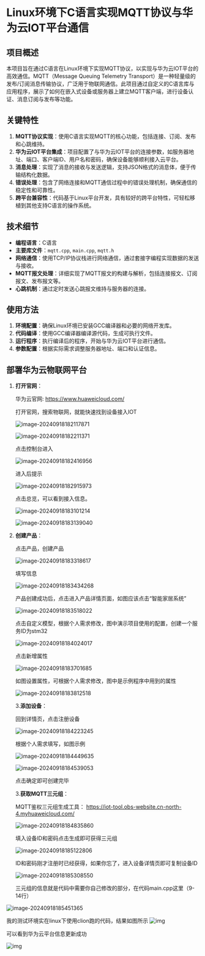 # Linux环境下C语言实现MQTT协议与华为云IOT平台通信

## 项目概述

本项目旨在通过C语言在Linux环境下实现MQTT协议，以实现与华为云IOT平台的高效通信。MQTT（Message Queuing Telemetry Transport）是一种轻量级的发布/订阅消息传输协议，广泛用于物联网通信。此项目通过自定义的C语言库与应用程序，展示了如何在嵌入式设备或服务器上建立MQTT客户端，进行设备认证、消息订阅与发布等功能。

## 关键特性

1. **MQTT协议实现**：使用C语言实现MQTT的核心功能，包括连接、订阅、发布和心跳维持。
2. **华为云IOT平台集成**：项目配置了与华为云IOT平台的连接参数，如服务器地址、端口、客户端ID、用户名和密码，确保设备能够顺利接入云平台。
3. **消息处理**：实现了消息的接收与发送逻辑，支持JSON格式的消息体，便于传输结构化数据。
4. **错误处理**：包含了网络连接和MQTT通信过程中的错误处理机制，确保通信的稳定性和可靠性。
5. **跨平台兼容性**：代码基于Linux平台开发，具有较好的跨平台特性，可轻松移植到其他支持C语言的操作系统。

## 技术细节

- **编程语言**：C语言
- **主要库文件**：`mqtt.cpp`, `main.cpp`, `mqtt.h`
- **网络通信**：使用TCP/IP协议栈进行网络通信，通过套接字编程实现数据的发送与接收。
- **MQTT报文处理**：详细实现了MQTT报文的构建与解析，包括连接报文、订阅报文、发布报文等。
- **心跳机制**：通过定时发送心跳报文维持与服务器的连接。

## 使用方法

1. **环境配置**：确保Linux环境已安装GCC编译器和必要的网络开发库。
2. **代码编译**：使用GCC编译器编译源代码，生成可执行文件。
3. **运行程序**：执行编译后的程序，开始与华为云IOT平台进行通信。
4. **参数配置**：根据实际需求调整服务器地址、端口和认证信息。

## 部署华为云物联网平台

1. **打开官网**：

   华为云官网: https://www.huaweicloud.com/

   打开官网，搜索物联网，就能快速找到设备接入IOT

   ![image-20240918182117871](C:\Users\PIKABU\AppData\Roaming\Typora\typora-user-images\image-20240918182117871.png)

   ![image-20240918182211371](C:\Users\PIKABU\AppData\Roaming\Typora\typora-user-images\image-20240918182211371.png)

   点击控制台进入

   ![image-20240918182416956](C:\Users\PIKABU\AppData\Roaming\Typora\typora-user-images\image-20240918182416956.png)

   进入后提示

   ![image-20240918182915973](C:\Users\PIKABU\AppData\Roaming\Typora\typora-user-images\image-20240918182915973.png)

   点击总览，可以看到接入信息。

   ![image-20240918183101214](C:\Users\PIKABU\AppData\Roaming\Typora\typora-user-images\image-20240918183101214.png)

   ![image-20240918183139040](C:\Users\PIKABU\AppData\Roaming\Typora\typora-user-images\image-20240918183139040.png)

   

2. **创建产品**：

   点击产品，创建产品

   ![image-20240918183318617](C:\Users\PIKABU\AppData\Roaming\Typora\typora-user-images\image-20240918183318617.png)

   填写信息

   ![image-20240918183434268](C:\Users\PIKABU\AppData\Roaming\Typora\typora-user-images\image-20240918183434268.png)

   产品创建成功后，点击进入产品详情页面，如图应该点击“智能家居系统”

   ![image-20240918183518022](C:\Users\PIKABU\AppData\Roaming\Typora\typora-user-images\image-20240918183518022.png)

   点击自定义模型，根据个人需求修改，图中演示项目使用的配置，创建一个服务ID为stm32

   ![image-20240918184024017](C:\Users\PIKABU\AppData\Roaming\Typora\typora-user-images\image-20240918184024017.png)

   点击新增属性

   ![image-20240918183701685](C:\Users\PIKABU\AppData\Roaming\Typora\typora-user-images\image-20240918183701685.png)

   如图设置属性，可根据个人需求修改，图中是示例程序中用到的属性

   ![image-20240918183812518](C:\Users\PIKABU\AppData\Roaming\Typora\typora-user-images\image-20240918183812518.png)

   3.**添加设备**：

   回到详情页，点击注册设备

   ![image-20240918184223245](C:\Users\PIKABU\AppData\Roaming\Typora\typora-user-images\image-20240918184223245.png)

   根据个人需求填写，如图示例

   ![image-20240918184449635](C:\Users\PIKABU\AppData\Roaming\Typora\typora-user-images\image-20240918184449635.png)

   ![image-20240918184539053](C:\Users\PIKABU\AppData\Roaming\Typora\typora-user-images\image-20240918184539053.png)

   点击确定即可创建完毕

   3.**获取MQTT三元组**：

   MQTT鉴权三元组生成工具： https://iot-tool.obs-website.cn-north-4.myhuaweicloud.com/

   ![image-20240918184835860](C:\Users\PIKABU\AppData\Roaming\Typora\typora-user-images\image-20240918184835860.png)

   填入设备ID和密码点击生成即可获得三元组

   ![image-20240918185122806](C:\Users\PIKABU\AppData\Roaming\Typora\typora-user-images\image-20240918185122806.png)

   ID和密码刚才注册时已经获得，如果你忘了，进入设备详情页即可复制设备ID

   ![image-20240918185308550](C:\Users\PIKABU\AppData\Roaming\Typora\typora-user-images\image-20240918185308550.png)

   三元组的信息就是代码中需要你自己修改的部分，在代码main.cpp这里（9-14行）

![image-20240918185451365](C:\Users\PIKABU\AppData\Roaming\Typora\typora-user-images\image-20240918185451365.png)

我的测试环境实在linux下使用clion跑的代码，结果如图所示
![img](file:///C:/Users/PIKABU/Desktop/MQTT/屏幕截图%202024-09-18%20172612.png)

可以看到华为云平台信息更新成功

![img](file:///C:/Users/PIKABU/Desktop/MQTT/屏幕截图%202024-09-18%20172942.png)

